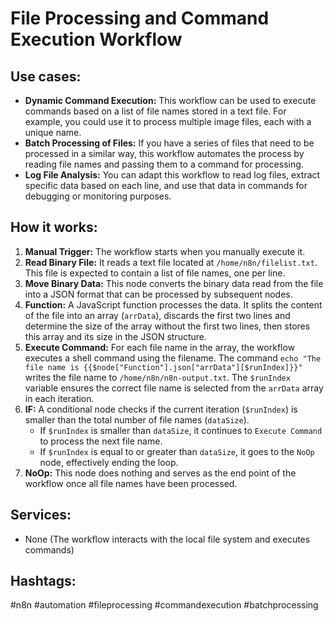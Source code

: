 # File Processing and Command Execution Workflow

## Use cases:

*   **Dynamic Command Execution:** This workflow can be used to execute commands based on a list of file names stored in a text file. For example, you could use it to process multiple image files, each with a unique name.
*   **Batch Processing of Files:** If you have a series of files that need to be processed in a similar way, this workflow automates the process by reading file names and passing them to a command for processing.
*   **Log File Analysis:** You can adapt this workflow to read log files, extract specific data based on each line, and use that data in commands for debugging or monitoring purposes.

## How it works:

1.  **Manual Trigger:** The workflow starts when you manually execute it.
2.  **Read Binary File:** It reads a text file located at `/home/n8n/filelist.txt`. This file is expected to contain a list of file names, one per line.
3.  **Move Binary Data:** This node converts the binary data read from the file into a JSON format that can be processed by subsequent nodes.
4.  **Function:** A JavaScript function processes the data. It splits the content of the file into an array (`arrData`), discards the first two lines and determine the size of the array without the first two lines, then stores this array and its size in the JSON structure.
5.  **Execute Command:** For each file name in the array, the workflow executes a shell command using the filename. The command `echo "The file name is {{$node["Function"].json["arrData"][$runIndex]}}"` writes the file name to `/home/n8n/n8n-output.txt`. The `$runIndex` variable ensures the correct file name is selected from the `arrData` array in each iteration.
6.  **IF:** A conditional node checks if the current iteration (`$runIndex`) is smaller than the total number of file names (`dataSize`).
    *   If `$runIndex` is smaller than `dataSize`, it continues to `Execute Command` to process the next file name.
    *   If `$runIndex` is equal to or greater than `dataSize`, it goes to the `NoOp` node, effectively ending the loop.
7.  **NoOp:** This node does nothing and serves as the end point of the workflow once all file names have been processed.

## Services:

*   None (The workflow interacts with the local file system and executes commands)

## Hashtags:

#n8n #automation #fileprocessing #commandexecution #batchprocessing

